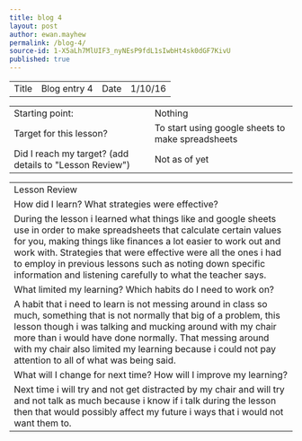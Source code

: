```yaml
---
title: blog 4
layout: post
author: ewan.mayhew
permalink: /blog-4/
source-id: 1-X5aLh7MlUIF3_nyNEsP9fdL1sIwbHt4sk0dGF7KivU
published: true
---
```

<table>
  <tr>
    <td>Title</td>
    <td>Blog entry 4</td>
    <td>Date</td>
    <td>1/10/16</td>
  </tr>
</table>


<table>
  <tr>
    <td>Starting point:</td>
    <td>Nothing</td>
  </tr>
  <tr>
    <td>Target for this lesson?</td>
    <td>To start using google sheets to make spreadsheets</td>
  </tr>
  <tr>
    <td>Did I reach my target? 
(add details to "Lesson Review")</td>
    <td>Not as of yet</td>
  </tr>
</table>


<table>
  <tr>
    <td>Lesson Review</td>
  </tr>
  <tr>
    <td>How did I learn? What strategies were effective? </td>
  </tr>
  <tr>
    <td>During the lesson i learned what things like  and google sheets use in order to make spreadsheets that calculate certain values for you, making things like finances a lot easier to work out and work with. Strategies that were effective were all the ones i had to employ in previous lessons such as noting down specific information and listening carefully to what the teacher says.</td>
  </tr>
  <tr>
    <td>What limited my learning? Which habits do I need to work on?</td>
  </tr>
  <tr>
    <td>A habit that i need to learn is not messing around in class so much, something that is not normally that big of a problem, this lesson though i was talking and mucking around with my chair more than i would have done normally. That messing around with my chair also limited my learning because i  could not pay attention to all of what was being said.</td>
  </tr>
  <tr>
    <td>What will I change for next time? How will I improve my learning?</td>
  </tr>
  <tr>
    <td>Next time i will try and not get distracted by my chair and will try and not talk as much because i know if i talk during the lesson then that would possibly affect my future i ways that i would not want them to.</td>
  </tr>
</table>

<table style="width:100%">
